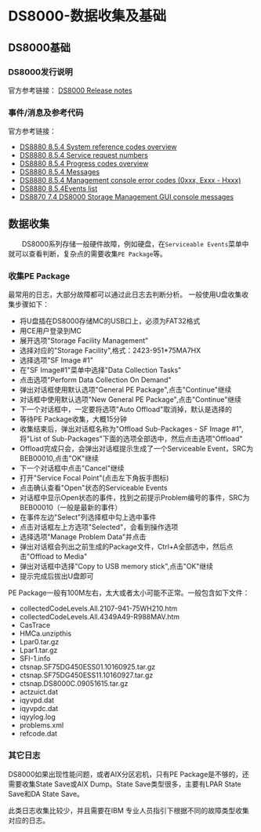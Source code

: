 # DS8000-数据收集及基础
## DS8000基础
### DS8000发行说明
官方参考链接：
[DS8000 Release notes](https://www.ibm.com/docs/en/ds8880/8.5.4?topic=overview-releasenotes)
### 事件/消息及参考代码
官方参考链接：
- [DS8880 8.5.4 System reference codes overview](https://www.ibm.com/docs/en/ds8880/8.5.4?topic=reference-system-codes)
- [DS8880 8.5.4 Service request numbers](https://www.ibm.com/docs/en/ds8880/8.5.4?topic=reference-service-request-numbers)
- [DS8880 8.5.4 Progress codes overview](https://www.ibm.com/docs/en/ds8880/8.5.4?topic=reference-progress-codes-overview)
- [DS8880 8.5.4 Messages](https://www.ibm.com/docs/en/ds8880/8.5.4?topic=reference-messages)
- [DS8880 8.5.4 Management console error codes (0xxx, Exxx - Hxxx)](https://www.ibm.com/docs/en/ds8880/8.5.4?topic=reference-management-console-error-codes-0xxx-exxx-hxxx)
- [DS8880 8.5.4Events list](https://www.ibm.com/docs/en/ds8880/8.5.4?topic=reference-events-list)
- [DS8870 7.4 DS8000 Storage Management GUI console messages](https://www.ibm.com/docs/en/ds8870/7.4?topic=messages-ds8000-storage-management-gui-console)

## 数据收集
&#8195;&#8195;DS8000系列存储一般硬件故障，例如硬盘，在`Serviceable Events`菜单中就可以查看判断，复杂点的需要收集`PE Package`等。
### 收集PE Package
最常用的日志，大部分故障都可以通过此日志去判断分析。
一般使用U盘收集收集步骤如下：
- 将U盘插在DS8000存储MC的USB口上，必须为FAT32格式
- 用CE用户登录到MC
- 展开选项"Storage Facility Management"
- 选择对应的"Storage Facility",格式：2423-951*75MA7HX
- 选择选项"SF Image #1"
- 在"SF Image#1"菜单中选择"Data Collection Tasks"
- 点击选项"Perform Data Collection On Demand"
- 弹出对话框使用默认选项"General PE Package",点击"Continue"继续
- 对话框中使用默认选项"New General PE Package",点击"Continue"继续
- 下一个对话框中，一定要将选项"Auto Offload"取消掉，默认是选择的
- 等待PE Package收集，大概15分钟
- 收集结束后，弹出对话框名称为"Offload Sub-Packages - SF Image #1",将"List of Sub-Packages"下面的选项全部选中，然后点击选项"Offload"
- Offload完成只会，会弹出对话框提示生成了一个Serviceable Event，SRC为BEB00010,点击"OK"继续
- 下一个对话框中点击"Cancel"继续
- 打开"Service Focal Point"(点击左下角扳手图标)
- 点击确认查看"Open"状态的Serviceable Events
- 对话框中显示Open状态的事件，找到之前提示Problem编号的事件，SRC为BEB00010（一般是最新的事件）
- 在事件左边"Select"列选择框中勾上选中事件
- 点击对话框左上方选项"Selected"，会看到操作选项
- 选择选项"Manage Problem Data"并点击
- 弹出对话框会列出之前生成的Package文件，Ctrl+A全部选中，然后点击"Offload to Media"
- 弹出对话框中选择"Copy to USB memory stick",点击"OK"继续
- 提示完成后拔出U盘即可

PE Package一般有100M左右，太大或者太小可能不正常。一般包含如下文件：
- collectedCodeLevels.All.2107-941-75WH210.htm
- collectedCodeLevels.All.4349A49-R988MAV.htm
- CasTrace
- HMCa.unzipthis
- Lpar0.tar.gz
- Lpar1.tar.gz
- SFI-1.info
- ctsnap.SF75DG450ESS01.10160925.tar.gz
- ctsnap.SF75DG450ESS11.10160927.tar.gz
- ctsnap.DS8000C.09051615.tar.gz
- actzuict.dat
- iqyvpd.dat
- iqyvpdc.dat
- iqyylog.log
- problems.xml
- refcode.dat

### 其它日志
DS8000如果出现性能问题，或者AIX分区宕机，只有PE Package是不够的，还需要收集State Save或AIX Dump。State Save类型很多，主要有LPAR State Save和DA State Save。

此类日志收集比较少，并且需要在IBM 专业人员指引下根据不同的故障类型收集对应的日志。
